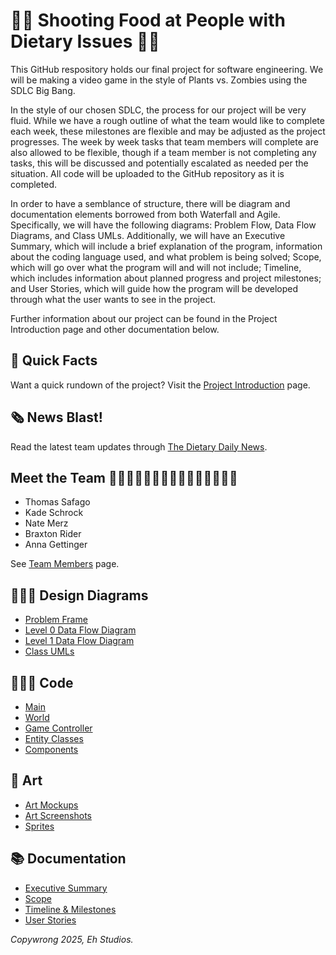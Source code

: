 # 🍦🥜 Shooting Food at People with Dietary Issues 🍩🍞
This GitHub respository holds our final project for software engineering. We will be making a video game in the style of Plants vs. Zombies using the SDLC Big Bang. 

In the style of our chosen SDLC, the process for our project will be very fluid. While we have a rough outline of what the team would like to complete each week, these milestones are flexible and may be adjusted as the project progresses. The week by week tasks that team members will complete are also allowed to be flexible, though if a team member is not completing any tasks, this will be discussed and potentially escalated as needed per the situation. All code will be uploaded to the GitHub repository as it is completed.

In order to have a semblance of structure, there will be diagram and documentation elements borrowed from both Waterfall and Agile. Specifically, we will have the following diagrams: Problem Flow, Data Flow Diagrams, and Class UMLs. Additionally, we will have an Executive Summary, which will include a brief explanation of the program, information about the coding language used, and what problem is being solved; Scope, which will go over what the program will and will not include; Timeline, which includes information about planned progress and project milestones; and User Stories, which will guide how the program will be developed through what the user wants to see in the project.

Further information about our project can be found in the Project Introduction page and other documentation below.

## 📝 Quick Facts
Want a quick rundown of the project? Visit the [Project Introduction](https://github.com/kiffit/Shooting-Food-at-People-with-Dietary-Issues/blob/main/Documentation/Project-Introduction.md) page.

## 🗞️ News Blast!
Read the latest team updates through [The Dietary Daily News](https://github.com/kiffit/Shooting-Food-at-People-with-Dietary-Issues/tree/main/Documentation/News-Updates).

## Meet the Team 🧍🏻‍♂️🧍🏼‍♂️🧍🏼‍♂️🧍🏽‍♂️🧍🏻‍♀️
- Thomas Safago
- Kade Schrock
- Nate Merz
- Braxton Rider
- Anna Gettinger

See [Team Members](https://github.com/kiffit/Shooting-Food-at-People-with-Dietary-Issues/blob/main/Documentation/Team-Members/dietary%20team%20members.pdf) page.

## 👨🏼‍🎨 Design Diagrams
- [Problem Frame](https://github.com/kiffit/Shooting-Food-at-People-with-Dietary-Issues/blob/main/Design/SPWDI-SFAPWDI-Problem-Frame(2).drawio.pdf)
- [Level 0 Data Flow Diagram](https://github.com/kiffit/Shooting-Food-at-People-with-Dietary-Issues/blob/main/Design/SPWDI-SFAPWDI-DFD-LVL0(2).drawio.pdf)
- [Level 1 Data Flow Diagram](https://github.com/kiffit/Shooting-Food-at-People-with-Dietary-Issues/blob/main/Design/SPWDI-SFAPWDI-DFD-LVL1(1).drawio.pdf)
- [Class UMLs](https://github.com/kiffit/Shooting-Food-at-People-with-Dietary-Issues/blob/main/Design/SPWDI-SFAPWDI-Class-UMLs(3).drawio.pdf)

## 🧑🏻‍💻 Code
- [Main](https://github.com/kiffit/Shooting-Food-at-People-with-Dietary-Issues/blob/main/Code/main.cpp)
- [World](https://github.com/kiffit/Shooting-Food-at-People-with-Dietary-Issues/blob/main/Code/World.h)
- [Game Controller](https://github.com/kiffit/Shooting-Food-at-People-with-Dietary-Issues/blob/main/Code/GameController.h)
- [Entity Classes](https://github.com/kiffit/Shooting-Food-at-People-with-Dietary-Issues/tree/main/Code/Entities)
- [Components](https://github.com/kiffit/Shooting-Food-at-People-with-Dietary-Issues/tree/main/Code/Components)

## 🎨 Art 
- [Art Mockups](https://github.com/kiffit/Shooting-Food-at-People-with-Dietary-Issues/tree/main/Design/Art-Mockups)
- [Art Screenshots](https://github.com/kiffit/Shooting-Food-at-People-with-Dietary-Issues/tree/main/Design/Art-Screenshots)
- [Sprites](https://github.com/kiffit/Shooting-Food-at-People-with-Dietary-Issues/tree/main/Design/Sprites)

## 📚 Documentation
- [Executive Summary](https://github.com/kiffit/Shooting-Food-at-People-with-Dietary-Issues/blob/main/Documentation/Executive-Summary.md)
- [Scope](https://github.com/kiffit/Shooting-Food-at-People-with-Dietary-Issues/blob/main/Documentation/Scope.md)
- [Timeline & Milestones](https://github.com/kiffit/Shooting-Food-at-People-with-Dietary-Issues/tree/main/Documentation/Timeline)
- [User Stories](https://github.com/kiffit/Shooting-Food-at-People-with-Dietary-Issues/tree/main/Documentation/User-Stories)

_Copywrong 2025, Eh Studios._

